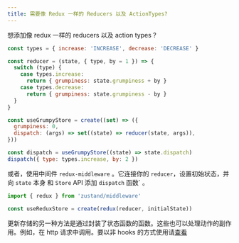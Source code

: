 ```yaml
---
title: 需要像 Redux 一样的 Reducers 以及 ActionTypes?
---
```


想添加像 redux 一样的 reducers 以及 action types ?

```js
const types = { increase: 'INCREASE', decrease: 'DECREASE' }

const reducer = (state, { type, by = 1 }) => {
  switch (type) {
    case types.increase:
      return { grumpiness: state.grumpiness + by }
    case types.decrease:
      return { grumpiness: state.grumpiness - by }
  }
}

const useGrumpyStore = create((set) => ({
  grumpiness: 0,
  dispatch: (args) => set((state) => reducer(state, args)),
}))

const dispatch = useGrumpyStore((state) => state.dispatch)
dispatch({ type: types.increase, by: 2 })
```
或者，使用中间件 `redux-middleware` 。它连接你的 `reducer`，设置初始状态，并向 `state` 本身 和 `Store` API 添加 `dispatch` 函数` 。
```js
import { redux } from 'zustand/middleware'

const useReduxStore = create(redux(reducer, initialState))
```

更新存储的另一种方法是通过封装了状态函数的函数。这些也可以处理动作的副作用。例如，在 http 请求中调用。要以非 hooks 的方式使用请[查看](https://awesomedevin.github.io/zustand-vue/docs/advanced/read-set-state-outside-of-component)